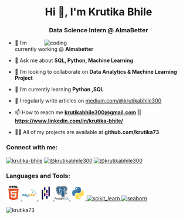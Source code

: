 <h1 align="center">Hi 👋, I'm Krutika Bhile</h1>
<h3 align="center">Data Science Intern @ AlmaBetter</h3>

<img align="right" alt="coding" width="400" src="https://thumbs.gfycat.com/ContentHeftyGuillemot-size_restricted.gif">

- 🔭 I’m currently working @ **Almabetter**

- 💬 Ask me about **SQL, Python, Machine Learning**

- 👯 I’m looking to collaborate on **Data Analytics & Machine Learning Project**

- 🌱 I’m currently learning **Python ,SQL**

- 📝 I regularly write articles on [medium.com/@krutikabhile300](medium.com/@krutikabhile300)

- 📫 How to reach me **krutikabhile300@gmail.com || https://www.linkedin.com/in/krutika-bhile/**

- 👨‍💻 All of my projects are available at **github.com/krutika73**

<h3 align="left">Connect with me:</h3>
<p align="left">
<a href="https://linkedin.com/in/krutika-bhile" target="blank"><img align="center" src="https://raw.githubusercontent.com/rahuldkjain/github-profile-readme-generator/master/src/images/icons/Social/linked-in-alt.svg" alt="krutika-bhile" height="30" width="40" /></a>
<a href="https://medium.com/@krutikabhile300" target="blank"><img align="center" src="https://raw.githubusercontent.com/rahuldkjain/github-profile-readme-generator/master/src/images/icons/Social/medium.svg" alt="@krutikabhile300" height="30" width="40" /></a>
<a href="https://www.hackerearth.com/@krutikabhile300" target="blank"><img align="center" src="https://raw.githubusercontent.com/rahuldkjain/github-profile-readme-generator/master/src/images/icons/Social/hackerearth.svg" alt="@krutikabhile300" height="30" width="40" /></a>
</p>

<h3 align="left">Languages and Tools:</h3>
<p align="left"> <a href="https://www.w3.org/html/" target="_blank" rel="noreferrer"> <img src="https://raw.githubusercontent.com/devicons/devicon/master/icons/html5/html5-original-wordmark.svg" alt="html5" width="40" height="40"/> </a> <a href="https://www.mysql.com/" target="_blank" rel="noreferrer"> <img src="https://raw.githubusercontent.com/devicons/devicon/master/icons/mysql/mysql-original-wordmark.svg" alt="mysql" width="40" height="40"/> </a> <a href="https://pandas.pydata.org/" target="_blank" rel="noreferrer"> <img src="https://raw.githubusercontent.com/devicons/devicon/2ae2a900d2f041da66e950e4d48052658d850630/icons/pandas/pandas-original.svg" alt="pandas" width="40" height="40"/> </a> <a href="https://www.postgresql.org" target="_blank" rel="noreferrer"> <img src="https://raw.githubusercontent.com/devicons/devicon/master/icons/postgresql/postgresql-original-wordmark.svg" alt="postgresql" width="40" height="40"/> </a> <a href="https://www.python.org" target="_blank" rel="noreferrer"> <img src="https://raw.githubusercontent.com/devicons/devicon/master/icons/python/python-original.svg" alt="python" width="40" height="40"/> </a> <a href="https://scikit-learn.org/" target="_blank" rel="noreferrer"> <img src="https://upload.wikimedia.org/wikipedia/commons/0/05/Scikit_learn_logo_small.svg" alt="scikit_learn" width="40" height="40"/> </a> <a href="https://seaborn.pydata.org/" target="_blank" rel="noreferrer"> <img src="https://seaborn.pydata.org/_images/logo-mark-lightbg.svg" alt="seaborn" width="40" height="40"/> </a> </p>

<p><img align="center" src="https://github-readme-stats.vercel.app/api/top-langs?username=krutika73&show_icons=true&locale=en&layout=compact" alt="krutika73" /></p>
